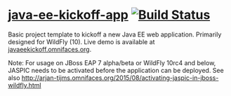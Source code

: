 [java-ee-kickoff-app](http://javaeekickoff.omnifaces.org/) [![Build Status](https://travis-ci.org/javaeekickoff/java-ee-kickoff-app.svg?branch=master)](https://travis-ci.org/javaeekickoff/java-ee-kickoff-app)
===================

Basic project template to kickoff a new Java EE web application. Primarily designed for WildFly (10). Live demo is available at [javaeekickoff.omnifaces.org](http://javaeekickoff.omnifaces.org/).

Note: For usage on JBoss EAP 7 alpha/beta or WildFly 10rc4 and below, JASPIC needs to be activated before the application can be deployed. See also http://arjan-tijms.omnifaces.org/2015/08/activating-jaspic-in-jboss-wildfly.html
